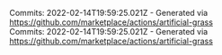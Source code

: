 Commits: 2022-02-14T19:59:25.021Z - Generated via https://github.com/marketplace/actions/artificial-grass
<br>
Commits: 2022-02-14T19:59:25.021Z - Generated via https://github.com/marketplace/actions/artificial-grass
<br>
